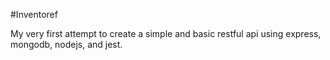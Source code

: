 #Inventoref

My very first attempt to create a simple and basic restful api using express, mongodb, nodejs, and jest.
